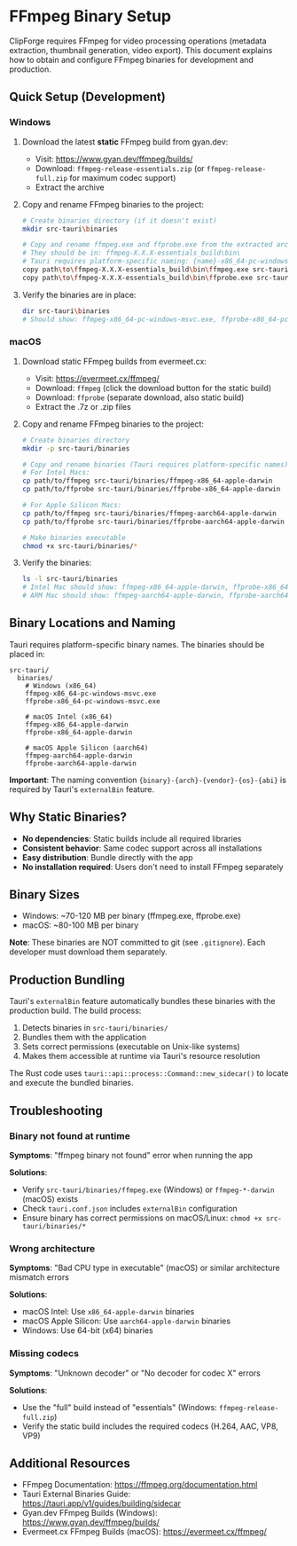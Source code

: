 # FFmpeg Binary Setup

ClipForge requires FFmpeg for video processing operations (metadata extraction, thumbnail generation, video export). This document explains how to obtain and configure FFmpeg binaries for development and production.

## Quick Setup (Development)

### Windows

1. Download the latest **static** FFmpeg build from gyan.dev:
   - Visit: https://www.gyan.dev/ffmpeg/builds/
   - Download: `ffmpeg-release-essentials.zip` (or `ffmpeg-release-full.zip` for maximum codec support)
   - Extract the archive

2. Copy and rename FFmpeg binaries to the project:
   ```bash
   # Create binaries directory (if it doesn't exist)
   mkdir src-tauri\binaries

   # Copy and rename ffmpeg.exe and ffprobe.exe from the extracted archive
   # They should be in: ffmpeg-X.X.X-essentials_build\bin\
   # Tauri requires platform-specific naming: {name}-x86_64-pc-windows-msvc.exe
   copy path\to\ffmpeg-X.X.X-essentials_build\bin\ffmpeg.exe src-tauri\binaries\ffmpeg-x86_64-pc-windows-msvc.exe
   copy path\to\ffmpeg-X.X.X-essentials_build\bin\ffprobe.exe src-tauri\binaries\ffprobe-x86_64-pc-windows-msvc.exe
   ```

3. Verify the binaries are in place:
   ```bash
   dir src-tauri\binaries
   # Should show: ffmpeg-x86_64-pc-windows-msvc.exe, ffprobe-x86_64-pc-windows-msvc.exe
   ```

### macOS

1. Download static FFmpeg builds from evermeet.cx:
   - Visit: https://evermeet.cx/ffmpeg/
   - Download: `ffmpeg` (click the download button for the static build)
   - Download: `ffprobe` (separate download, also static build)
   - Extract the .7z or .zip files

2. Copy and rename FFmpeg binaries to the project:
   ```bash
   # Create binaries directory
   mkdir -p src-tauri/binaries

   # Copy and rename binaries (Tauri requires platform-specific names)
   # For Intel Macs:
   cp path/to/ffmpeg src-tauri/binaries/ffmpeg-x86_64-apple-darwin
   cp path/to/ffprobe src-tauri/binaries/ffprobe-x86_64-apple-darwin

   # For Apple Silicon Macs:
   cp path/to/ffmpeg src-tauri/binaries/ffmpeg-aarch64-apple-darwin
   cp path/to/ffprobe src-tauri/binaries/ffprobe-aarch64-apple-darwin

   # Make binaries executable
   chmod +x src-tauri/binaries/*
   ```

3. Verify the binaries:
   ```bash
   ls -l src-tauri/binaries
   # Intel Mac should show: ffmpeg-x86_64-apple-darwin, ffprobe-x86_64-apple-darwin
   # ARM Mac should show: ffmpeg-aarch64-apple-darwin, ffprobe-aarch64-apple-darwin
   ```

## Binary Locations and Naming

Tauri requires platform-specific binary names. The binaries should be placed in:
```
src-tauri/
  binaries/
    # Windows (x86_64)
    ffmpeg-x86_64-pc-windows-msvc.exe
    ffprobe-x86_64-pc-windows-msvc.exe

    # macOS Intel (x86_64)
    ffmpeg-x86_64-apple-darwin
    ffprobe-x86_64-apple-darwin

    # macOS Apple Silicon (aarch64)
    ffmpeg-aarch64-apple-darwin
    ffprobe-aarch64-apple-darwin
```

**Important**: The naming convention `{binary}-{arch}-{vendor}-{os}-{abi}` is required by Tauri's `externalBin` feature.

## Why Static Binaries?

- **No dependencies**: Static builds include all required libraries
- **Consistent behavior**: Same codec support across all installations
- **Easy distribution**: Bundle directly with the app
- **No installation required**: Users don't need to install FFmpeg separately

## Binary Sizes

- Windows: ~70-120 MB per binary (ffmpeg.exe, ffprobe.exe)
- macOS: ~80-100 MB per binary

**Note**: These binaries are NOT committed to git (see `.gitignore`). Each developer must download them separately.

## Production Bundling

Tauri's `externalBin` feature automatically bundles these binaries with the production build. The build process:

1. Detects binaries in `src-tauri/binaries/`
2. Bundles them with the application
3. Sets correct permissions (executable on Unix-like systems)
4. Makes them accessible at runtime via Tauri's resource resolution

The Rust code uses `tauri::api::process::Command::new_sidecar()` to locate and execute the bundled binaries.

## Troubleshooting

### Binary not found at runtime

**Symptoms**: "ffmpeg binary not found" error when running the app

**Solutions**:
- Verify `src-tauri/binaries/ffmpeg.exe` (Windows) or `ffmpeg-*-darwin` (macOS) exists
- Check `tauri.conf.json` includes `externalBin` configuration
- Ensure binary has correct permissions on macOS/Linux: `chmod +x src-tauri/binaries/*`

### Wrong architecture

**Symptoms**: "Bad CPU type in executable" (macOS) or similar architecture mismatch errors

**Solutions**:
- macOS Intel: Use `x86_64-apple-darwin` binaries
- macOS Apple Silicon: Use `aarch64-apple-darwin` binaries
- Windows: Use 64-bit (x64) binaries

### Missing codecs

**Symptoms**: "Unknown decoder" or "No decoder for codec X" errors

**Solutions**:
- Use the "full" build instead of "essentials" (Windows: `ffmpeg-release-full.zip`)
- Verify the static build includes the required codecs (H.264, AAC, VP8, VP9)

## Additional Resources

- FFmpeg Documentation: https://ffmpeg.org/documentation.html
- Tauri External Binaries Guide: https://tauri.app/v1/guides/building/sidecar
- Gyan.dev FFmpeg Builds (Windows): https://www.gyan.dev/ffmpeg/builds/
- Evermeet.cx FFmpeg Builds (macOS): https://evermeet.cx/ffmpeg/
